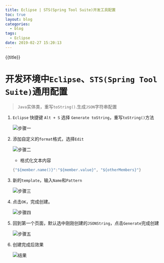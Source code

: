 ```yaml
---
title: Eclipse | STS(Spring Tool Suite)开发工具配置
toc: true
layout: blog
categories:
  - blog
tags:
  - Eclipse
date: 2019-02-27 15:20:13
---
```

{{title}}
<!-- more -->

# 开发环境中`Eclipse`、`STS(Spring Tool Suite)`通用配置

> `Java`实体类，重写`toString()`.生成`JSON`字符串配置	

1. `Eclipse` 快捷键 `Alt + S`  选择 `Generate toString`，重写`toString()`方法	

	![步骤一][choose]

2. 添加自定义的`format`格式，选择`Edit`

	![步骤二][custome]

	- 格式化文本内容

	```java
	{"${member.name()}":"${member.value}", "${otherMembers}"}
	```

3. 新的`template`，输入`Name`和`Pattern`

	![步骤三][input]

4. 点击`OK`，完成创建。

	![步骤四][create]

5. 回到第一个页面，默认选中刚刚创建的`JSONString`，点击`Generate`完成创建
   
	![步骤五][apply]
   
6. 创建完成后效果
   
	![结果][result]

[choose]: /images/step1.png
[custome]: /images/step2.png
[input]: /images/step3.png
[create]: /images/step4.png
[apply]: /images/step5.png
[result]: /images/step6.png